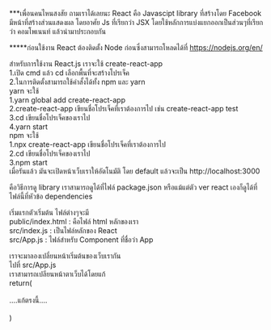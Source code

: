 ***เพื่อนคนไหนสงสัย ถามเราได้เลยนะ
React คือ Javascipt library ที่สร้างโดย Facebook มีหน้าที่สร้างส่วนแสดงผล โดยอาศัย Js ที่เรียกว่า JSX โดยใช้หลักการแบ่งแยกออกเป็นส่วนๆที่เรียกว่า คอมโพเนนท์ แล้วนำมาประกอบกัน

*****ก่อนใช้งาน React ต้องติดตั้ง Node ก่อนซึ่งสามารถโหลดได้ที่ https://nodejs.org/en/

สำหรับการใช้งาน React.js เราจะใช้ create-react-app <br>
1.เปิด cmd  แล้ว cd เลือกพื้นที่จะสร้างโปรเจ็ค<br>
2.ในการติดตั้งสามารถใช้คำสั้งได้ทั้ง npm และ yarn <br>
 yarn จะใช้<br>
  1.yarn global add create-react-app<br>
  2.create-react-app เขียนชื่อโปรเจ็คที่เราต้องการไป เช่น create-react-app test<br>
  3.cd เขียนชื่อโปรเจ็คของเราไป<br>
  4.yarn start<br>
 npm จะใช้<br>
  1.npx create-react-app เขียนชื่อโปรเจ็คที่เราต้องการไป<br>
  2.cd เขียนชื่อโปรเจ็คของเราไป<br>
  3.npm start<br>
เมื่อรันแล้ว มันจะเปิดหน้าเว็บเราให้อัตโนมัติ โดย default แล้วจะเป็น http://localhost:3000


คือวิธีการดู library เราสามารถดูได้ที่ไฟล์ package.json หรือแม้แต่ตัว ver react เองก็ดูได้ที่ไฟล์นี้ที่หัวข้อ dependencies

เริ่มแรกตัวเริ่มต้น ไฟล์ต่างๆจะมี <br>
public/index.html : คือไฟล์ html หลักของเรา<br>
src/index.js : เป็นไฟล์หลักของ React<br>
src/App.js : ไฟล์สำหรับ Component ที่ชื่อว่า App<br>

เราจะมาลองเปลี่ยนหน้าเริ่มต้นของเว็บเรากัน<br>
ไปที่ src/App.js<br>
เราสามารถเปลียนหน้าตาเว็บได้โดยแก้ <br>
return(<br>
 <br>
 ....แก้ตรงนี้....<br>
 <br>
)<br>
